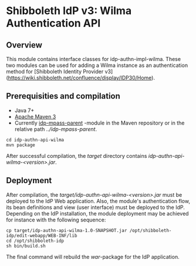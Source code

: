 # Shibboleth IdP v3: Wilma Authentication API

## Overview

This module contains interface classes for idp-authn-impl-wilma. These two modules can be used for adding
a Wilma instance as an authentication method for [Shibboleth Identity Provider v3]
(https://wiki.shibboleth.net/confluence/display/IDP30/Home).

## Prerequisities and compilation

- Java 7+
- [Apache Maven 3](https://maven.apache.org/)
- Currently [idp-mpass-parent](https://github.com/Digipalvelutehdas/MPASS-proxy/tree/master/idp-mpass-parent) -module in the Maven repository or in the relative path _../idp-mpass-parent_.

```
cd idp-authn-api-wilma
mvn package
```

After successful compilation, the _target_ directory contains _idp-authn-api-wilma-\<version\>.jar_.

## Deployment

After compilation, the _target/idp-authn-api-wilma-\<version\>.jar_ must be deployed to the IdP Web
application. Also, the module's authentication flow, its bean definitions and view (user interface) must
be deployed to the IdP. Depending on the IdP installation, the module deployment may be achieved for instance 
with the following sequence:

```
cp target/idp-authn-api-wilma-1.0-SNAPSHOT.jar /opt/shibboleth-idp/edit-webapp/WEB-INF/lib
cd /opt/shibboleth-idp
sh bin/build.sh
```

The final command will rebuild the _war_-package for the IdP application.
            
